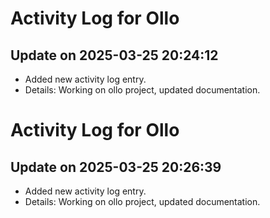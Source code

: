 # Activity Log for Ollo

## Update on 2025-03-25 20:24:12
- Added new activity log entry.
- Details: Working on ollo project, updated documentation.

# Activity Log for Ollo

## Update on 2025-03-25 20:26:39
- Added new activity log entry.
- Details: Working on ollo project, updated documentation.

